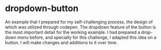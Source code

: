 # dropdown-button

An example that I prepared for my self-challenging process, the design of which was utilized through codepen. The dropdown feature of the button is the most important detail for the working example. I had prepared a drop-down menu before, and specially for this challenge, I adapted this idea on a button. I will make changes and additions to it over time.


